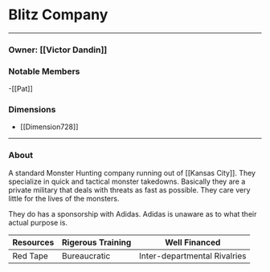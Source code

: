 # Blitz Company
--- 
### Owner: [[Victor Dandin]]

### Notable Members
-[[Pat]]

### Dimensions
- [[Dimension728]]
 --- 

### About
A standard Monster Hunting company running out of [[Kansas City]]. They specialize in quick and tactical monster takedowns. Basically they are a private military that deals with threats as fast as possible. They care very little for the lives of the monsters.

They do has a sponsorship with Adidas. Adidas is unaware as to what their actual purpose is.

| Resources | Rigerous Training | Well Financed                |
| --------- | ----------------- | ---------------------------- |
| Red Tape  | Bureaucratic      | Inter-departmental Rivalries |